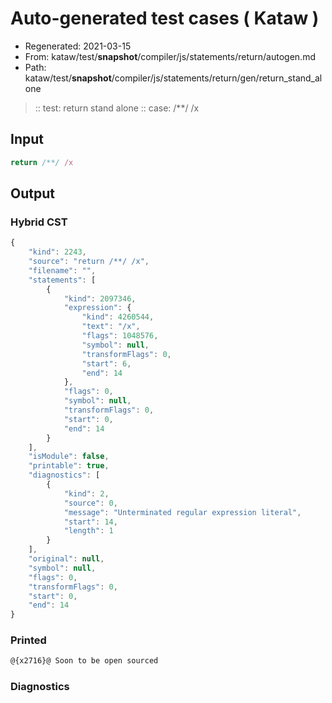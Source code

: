# Auto-generated test cases ( Kataw )
- Regenerated: 2021-03-15
- From: kataw/test/__snapshot__/compiler/js/statements/return/autogen.md
- Path: kataw/test/__snapshot__/compiler/js/statements/return/gen/return_stand_alone
> :: test: return stand alone
> :: case: /**/ /x
## Input

`````js
return /**/ /x
`````

## Output

### Hybrid CST

```javascript
{
    "kind": 2243,
    "source": "return /**/ /x",
    "filename": "",
    "statements": [
        {
            "kind": 2097346,
            "expression": {
                "kind": 4260544,
                "text": "/x",
                "flags": 1048576,
                "symbol": null,
                "transformFlags": 0,
                "start": 6,
                "end": 14
            },
            "flags": 0,
            "symbol": null,
            "transformFlags": 0,
            "start": 0,
            "end": 14
        }
    ],
    "isModule": false,
    "printable": true,
    "diagnostics": [
        {
            "kind": 2,
            "source": 0,
            "message": "Unterminated regular expression literal",
            "start": 14,
            "length": 1
        }
    ],
    "original": null,
    "symbol": null,
    "flags": 0,
    "transformFlags": 0,
    "start": 0,
    "end": 14
}
```

### Printed

```javascript
@{x2716}@ Soon to be open sourced
```

### Diagnostics

```javascript

```

